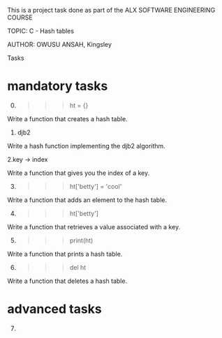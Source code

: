 This is a project task done as part of the ALX SOFTWARE ENGINEERING COURSE

TOPIC: C - Hash tables

AUTHOR: OWUSU ANSAH, Kingsley

Tasks

# mandatory tasks

0. >>> ht = {}

Write a function that creates a hash table.

1. djb2

Write a hash function implementing the djb2 algorithm.

2.key -> index

Write a function that gives you the index of a key.

3. >>> ht['betty'] = 'cool'

Write a function that adds an element to the hash table.

4. >>> ht['betty']

Write a function that retrieves a value associated with a key.

5. >>> print(ht)

Write a function that prints a hash table.

6. >>> del ht

Write a function that deletes a hash table. 

# advanced tasks

7. 
